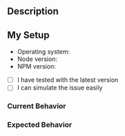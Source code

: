 ## Description
<!--
Write a good description for your issue. Give as many details you can to help us with the investigation and developing 😀
If relevant, attach screenshots/animated GIFs, and how to reproduce
-->

## My Setup
- Operating system:
- Node version:
- NPM version:

<!-- Answer questions by putting x in box, e.g. [x] -->
- [ ] I have tested with the latest version
- [ ] I can simulate the issue easily

### Current Behavior
<!-- What actually happens? -->

### Expected Behavior
<!-- What do you think should happen? -->
